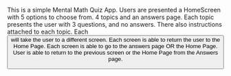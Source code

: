 This is a simple Mental Math Quiz App. 
Users are presented a HomeScreen with 5 options to choose from. 4 topics and an answers page. 
Each topic presents the user with 3 questions, and no answers. There also instructions attached to each topic.
Each <Button> will take the user to a different screen.
Each screen is able to return the user to the Home Page.
Each screen is able to go to the answers page OR the Home Page.
User is able to return to the previous screen or the Home Page from the Answers page.
